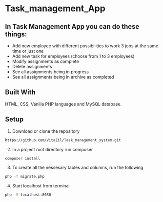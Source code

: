 ﻿# Task_management_App

## In Task Management App you can do these things:

- Add new employee with different possibilities to work 3 jobs at the same time or just one
- Add new task for employees (choose from 1 to 3 employees)
- Modify assignments as complete
- Delete assignments
- See all assignments being in progress
- See all assignments being in archive as completed

## Built With

HTML, CSS, Vanilla PHP languages and MySQL database.


## Setup

1. Download or clone the repository
```sh
https://github.com/VitaZil/Task_management_system.git
```

2. In a project root directory run composer
```sh
composer install
```

3. To create all the nessesary tables and columns, run the following
```sh
php -f migrate.php
```

4. Start localhost from terminal 
```sh
php -S localhost:8080
```
